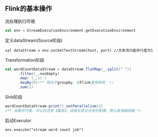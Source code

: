 ## Flink的基本操作
流处理执行环境
```scala
val env = StreamExecutionEnvironment.getExecutionEnvironment
```
定义dataStream(Source阶段)
```
val dataStream = env.socketTextStream(host, port) //文本流只能并行度为1
```
Transformation阶段
```scala
val wordCountDataStream = dataStream.flatMap(_.split(" "))
      .filter(_.nonEmpty)
      .map( (_,1) )
      .keyBy(0)/** 相当于groupby，在Flink里很常用  */
      .sum(1)
```
Sink阶段
```scala
wordCountDataStream.print().setParallelism(2) 
/** 设置并行度，可以在这里【最高】，或者在提交任务时配置，默认是电脑核数 */
```
启动Executor
```
env.execute("stream word count job")
```
    


